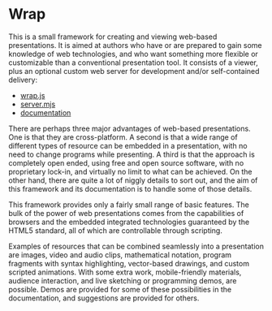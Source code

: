# Wrap
This is a small framework for creating and viewing web-based presentations.  It
is aimed at authors who have or are prepared to gain some knowledge of web
technologies, and who want something more flexible or customizable than a
conventional presentation tool.  It consists of a viewer, plus an optional
custom web server for development and/or self-contained delivery:

- [wrap.js](//raw.githubusercontent.com/csijh/wrap/master/wrap.js)
- [server.mjs](//raw.githubusercontent.com/csijh/wrap/master/server.mjs)
- [documentation](//csijh.github.io/wrap/)

There are perhaps three major advantages of web-based presentations.  One is
that they are cross-platform. A second is that a wide range of different types
of resource can be embedded in a presentation, with no need to change programs
while presenting.  A third is that the approach is completely open ended, using
free and open source software, with no proprietary lock-in, and virtually no
limit to what can be achieved.  On the other hand, there are quite a lot of
niggly details to sort out, and the aim of this framework and its documentation
is to handle some of those details.

This framework provides only a fairly small range of basic features.  The
bulk of the power of web presentations comes from the capabilities of browsers
and the embedded integrated technologies guaranteed by the HTML5 standard, all
of which are controllable through scripting.

Examples of resources that can be combined seamlessly into a presentation are
images, video and audio clips, mathematical notation, program fragments with
syntax highlighting, vector-based drawings, and custom scripted animations. With
some extra work, mobile-friendly materials, audience interaction, and live
sketching or programming demos, are possible. Demos are provided for some of
these possibilities in the documentation, and suggestions are provided for
others.
